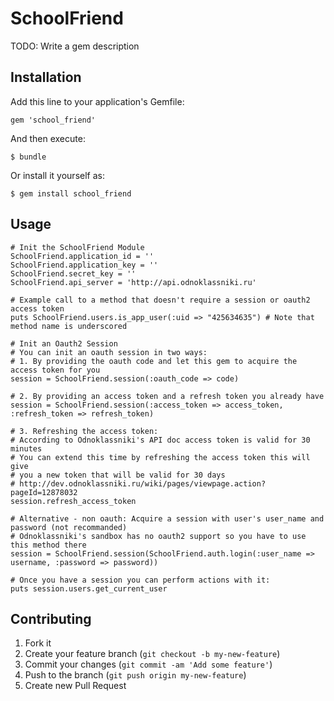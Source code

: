 # SchoolFriend

TODO: Write a gem description

## Installation

Add this line to your application's Gemfile:

    gem 'school_friend'

And then execute:

    $ bundle

Or install it yourself as:

    $ gem install school_friend

## Usage

    # Init the SchoolFriend Module
    SchoolFriend.application_id = ''
    SchoolFriend.application_key = ''
    SchoolFriend.secret_key = ''
    SchoolFriend.api_server = 'http://api.odnoklassniki.ru'

    # Example call to a method that doesn't require a session or oauth2 access token  
    puts SchoolFriend.users.is_app_user(:uid => "425634635") # Note that method name is underscored

    # Init an Oauth2 Session
    # You can init an oauth session in two ways:
    # 1. By providing the oauth code and let this gem to acquire the access token for you
    session = SchoolFriend.session(:oauth_code => code)

    # 2. By providing an access token and a refresh token you already have
    session = SchoolFriend.session(:access_token => access_token, :refresh_token => refresh_token)

    # 3. Refreshing the access token:
    # According to Odnoklassniki's API doc access token is valid for 30 minutes
    # You can extend this time by refreshing the access token this will give
    # you a new token that will be valid for 30 days
    # http://dev.odnoklassniki.ru/wiki/pages/viewpage.action?pageId=12878032
    session.refresh_access_token

    # Alternative - non oauth: Acquire a session with user's user_name and password (not recommanded)
    # Odnoklassniki's sandbox has no oauth2 support so you have to use this method there
    session = SchoolFriend.session(SchoolFriend.auth.login(:user_name => username, :password => password))

    # Once you have a session you can perform actions with it:
    puts session.users.get_current_user

## Contributing

1. Fork it
2. Create your feature branch (`git checkout -b my-new-feature`)
3. Commit your changes (`git commit -am 'Add some feature'`)
4. Push to the branch (`git push origin my-new-feature`)
5. Create new Pull Request
